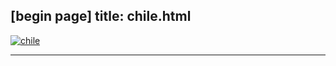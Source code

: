 [begin page]
 title: chile.html
----------------------------------------------------------

[ ![chile](/wp-content/uploads/2011/10/chile.jpg)](/wp-content/uploads/2011/10/chile.jpg)




----------------------------------------------------------
